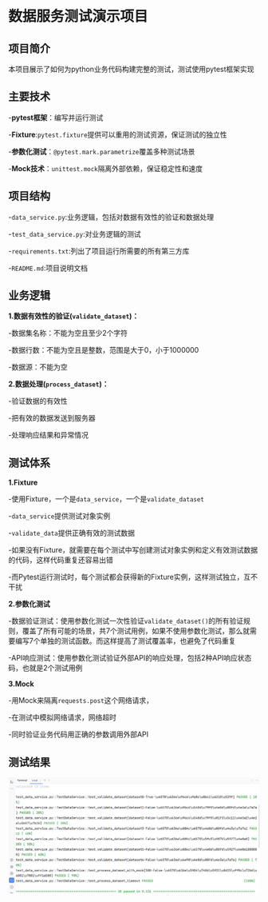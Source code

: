 # 数据服务测试演示项目

## 项目简介

本项目展示了如何为python业务代码构建完整的测试，测试使用pytest框架实现

## 主要技术

-**pytest框架**：编写并运行测试

-**Fixture**:`pytest.fixture`提供可以重用的测试资源，保证测试的独立性

-**参数化测试**：`@pytest.mark.parametrize`覆盖多种测试场景

-**Mock技术**：`unittest.mock`隔离外部依赖，保证稳定性和速度


## 项目结构

-`data_service.py`:业务逻辑，包括对数据有效性的验证和数据处理

-`test_data_service.py`:对业务逻辑的测试

-`requirements.txt`:列出了项目运行所需要的所有第三方库

-`README.md`:项目说明文档

## 业务逻辑

**1.数据有效性的验证(`validate_dataset`)：**

-数据集名称：不能为空且至少2个字符

-数据行数：不能为空且是整数，范围是大于0，小于1000000

-数据源：不能为空

**2.数据处理(`process_dataset`)：**

-验证数据的有效性

-把有效的数据发送到服务器

-处理响应结果和异常情况

## 测试体系

**1.Fixture**

-使用Fixture，一个是`data_service`，一个是`validate_dataset`

-`data_service`提供测试对象实例

-`validate_data`提供正确有效的测试数据

-如果没有Fixture，就需要在每个测试中写创建测试对象实例和定义有效测试数据的代码，这样代码重复还容易出错

-而Pytest运行测试时，每个测试都会获得新的Fixture实例，这样测试独立，互不干扰

**2.参数化测试**

-数据验证测试：使用参数化测试一次性验证`validate_dataset()`的所有验证规则，覆盖了所有可能的场景，共7个测试用例，如果不使用参数化测试，那么就需要编写7个单独的测试函数。而这样提高了测试覆盖率，也避免了代码重复

-API响应测试：使用参数化测试验证外部API的响应处理，包括2种API响应状态码，也就是2个测试用例

**3.Mock**

-用Mock来隔离`requests.post`这个网络请求，

-在测试中模拟网络请求，网络超时

-同时验证业务代码用正确的参数调用外部API

## 测试结果

![测试结果](result.png)

